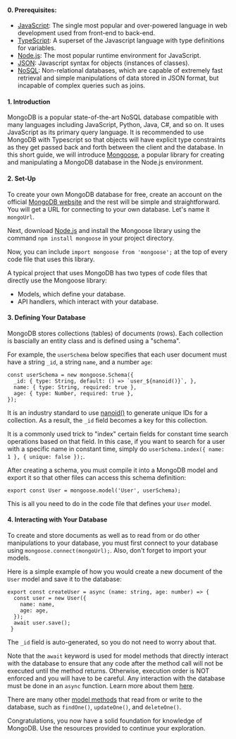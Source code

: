 #### 0. Prerequisites:
 - [JavaScript](https://www.w3schools.com/js/): The single most popular and over-powered language in web development used from front-end to back-end.
 - [TypeScript](https://www.typescriptlang.org/): A superset of the Javascript language with type definitions for variables.
 - [Node.js](https://nodejs.org/en/): The most popular runtime environment for JavaScript.
 - [JSON](https://www.json.org/json-en.html): Javascript syntax for objects (instances of classes).
 - [NoSQL](https://www.mongodb.com/nosql-explained): Non-relational databases, which are capable of extremely fast retrieval and simple manipulations of data stored in JSON format, but incapable of complex queries such as joins.

#### 1. Introduction
MongoDB is a popular state-of-the-art NoSQL database compatible with many languages including JavaScript, Python, Java, C#, and so on. It uses JavaScript as its primary query language. It is recommended to use MongoDB with Typescript so that objects will have explicit type constraints as they get passed back and forth between the client and the database. In this short guide, we will introduce [Mongoose](https://mongoosejs.com/docs/), a popular library for creating and manipulating a MongoDB database in the Node.js environment.

#### 2. Set-Up
To create your own MongoDB database for free, create an account on the official [MongoDB website](https://account.mongodb.com/account/login?n=%2Fv2%2F63ebe246adc5d21a1e25f668&nextHash=%23clusters%2Fdetail%2FTestA2) and the rest will be simple and straightforward. You will get a URL for connecting to your own database. Let's name it ```mongoUrl```.

Next, download [Node.js](https://nodejs.org/en/) and install the Mongoose library using the command ```npm install mongoose``` in your project directory.

Now, you can include ```import mongoose from 'mongoose';``` at the top of every code file that uses this library.

A typical project that uses MongoDB has two types of code files that directly use the Mongoose library:
 - Models, which define your database.
 - API handlers, which interact with your database.

#### 3. Defining Your Database
MongoDB stores collections (tables) of documents (rows). Each collection is bascially an entity class and is defined using a "schema".

For example, the ```userSchema``` below specifies that each user document must have a string ```_id```, a string ```name```, and a number ```age```:

```
const userSchema = new mongoose.Schema({
  _id: { type: String, default: () => `user_${nanoid()}`, },
  name: { type: String, required: true },
  age: { type: Number, required: true },
});
```

It is an industry standard to use [nanoid()](https://apoorvtyagi.tech/nanoid-url-friendly-unique-id) to generate unique IDs for a collection. As a result, the ```_id``` field becomes a key for this collection.

It is a commonly used trick to "index" certain fields for constant time search operations based on that field. In this case, if you want to search for a user with a specific name in constant time, simply do ```userSchema.index({ name: 1 }, { unique: false });```.

After creating a schema, you must compile it into a MongoDB model and export it so that other files can access this schema definition:

```
export const User = mongoose.model('User', userSchema);
```

This is all you need to do in the code file that defines your ```User``` model.

#### 4. Interacting with Your Database
To create and store documents as well as to read from or do other manipulations to your database, you must first connect to your database using ```mongoose.connect(mongoUrl);```. Also, don't forget to import your models.

Here is a simple example of how you would create a new document of the ```User``` model and save it to the database:

```
export const createUser = async (name: string, age: number) => {
  const user = new User({
    name: name,
    age: age,
  });
  await user.save();
 }
```

The ```_id``` field is auto-generated, so you do not need to worry about that.

Note that the ```await``` keyword is used for model methods that directly interact with the database to ensure that any code after the method call will not be executed until the method returns. Otherwise, execution order is NOT enforced and you will have to be careful. Any interaction with the database must be done in an ```async``` function. Learn more about them [here](https://developer.mozilla.org/en-US/docs/Web/JavaScript/Reference/Statements/async_function).

There are many other [model methods](https://mongoosejs.com/docs/queries.html) that read from or write to the database, such as ```findOne()```, ```updateOne()```, and ```deleteOne()```. 

Congratulations, you now have a solid foundation for knowledge of MongoDB. Use the resources provided to continue your exploration.
